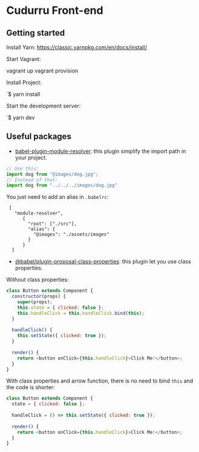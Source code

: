 # Cudurru Front-end

## Getting started

Install Yarn: https://classic.yarnpkg.com/en/docs/install/

Start Vagrant:

vagrant up
vagrant provision

Install Project:

`$ yarn install

Start the development server:

`$ yarn dev

## Useful packages

* [babel-plugin-module-resolver](https://github.com/tleunen/babel-plugin-module-resolver): this plugin simplify the import path in your project.
```javascript
// Use this:
import dog from "@images/dog.jpg";
// Instead of that:
import dog from "../../../images/dog.jpg"
```
You just need to add an alias in `.babelrc`:
```
 [
   "module-resolver",
      {
        "root": ["./src"],
        "alias": {
          "@images": "./assets/images"
        }
      }
  ]
```

* [@babel/plugin-proposal-class-properties](https://babeljs.io/docs/en/next/babel-plugin-proposal-class-properties.html): this plugin let you use class properties.

Without class properties:
```javascript
class Button extends Component {
  constructor(props) {
    super(props);
    this.state = { clicked: false };
    this.handleClick = this.handleClick.bind(this);
  }
  
  handleClick() {
    this.setState({ clicked: true });
  }
  
  render() {
    return <button onClick={this.handleClick}>Click Me!</button>;
  }
}
```
With class properties and arrow function, there is no need to bind `this` and the code is shorter:
```javascript
class Button extends Component {
  state = { clicked: false };
  
  handleClick = () => this.setState({ clicked: true });
  
  render() {
    return <button onClick={this.handleClick}>Click Me!</button>;
  }
}
```
